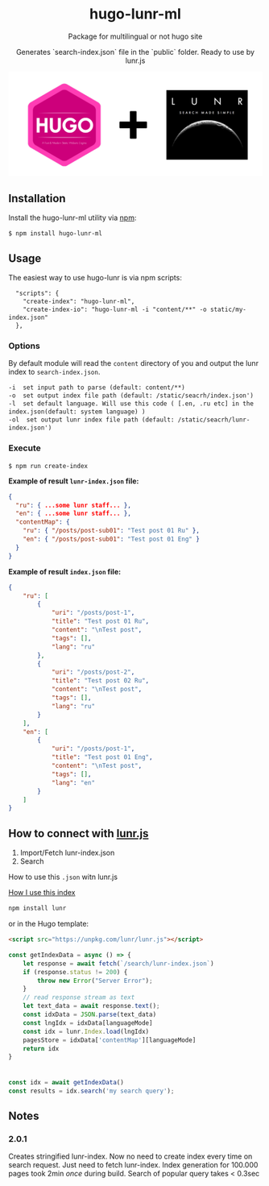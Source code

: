 <h1 align="center">hugo-lunr-ml</h1>
<p align="center">Package for multilingual or not hugo site</p>
<p align="center">Generates `search-index.json` file in the `public` folder. Ready to use by lunr.js</p>

<p align="center">
  <img src="https://github.com/romankurnovskii/hugo-lunr-ml/raw/main/img/hugo-lunr-ml.png" alt="Hugo Lunr Multilanguage package">
</p>

## Installation

Install the hugo-lunr-ml utility via [npm](https://www.npmjs.com/package/hugo-lunr-ml):

```
$ npm install hugo-lunr-ml
```

## Usage

The easiest way to use hugo-lunr is via npm scripts:

```
  "scripts": {
    "create-index": "hugo-lunr-ml",
    "create-index-io": "hugo-lunr-ml -i "content/**" -o static/my-index.json"
  },
```

### Options

By default module will read the `content` directory of you and output the lunr index to `search-index.json`. 

```
-i  set input path to parse (default: content/**)
-o  set output index file path (default: /static/seacrh/index.json')
-l  set default language. Will use this code ( [.en, .ru etc] in the index.json(default: system language) )
-ol  set output lunr index file path (default: /static/seacrh/lunr-index.json')
```

### Execute

```
$ npm run create-index
```


**Example of result `lunr-index.json` file:**

```json
{
  "ru": { ...some lunr staff... },
  "en": { ...some lunr staff... },
  "contentMap": {
    "ru": { "/posts/post-sub01": "Test post 01 Ru" },
    "en": { "/posts/post-sub01": "Test post 01 Eng" }
  }
}
```

**Example of result `index.json` file:**

```json
{
    "ru": [
        {
            "uri": "/posts/post-1",
            "title": "Test post 01 Ru",
            "content": "\nTest post",
            "tags": [],
            "lang": "ru"
        },
        {
            "uri": "/posts/post-2",
            "title": "Test post 02 Ru",
            "content": "\nTest post",
            "tags": [],
            "lang": "ru"
        }
    ],
    "en": [
        {
            "uri": "/posts/post-1",
            "title": "Test post 01 Eng",
            "content": "\nTest post",
            "tags": [],
            "lang": "en"
        }
    ]
}
```

## How to connect with [lunr.js](https://lunrjs.com/)


1. Import/Fetch lunr-index.json
2. Search

How to use this `.json` witn lunr.js

[How I use this index](https://romankurnovskii.com/en/posts/hugo-add-search-lunr-popup/#connect-searchresult-forms-with-lunrjs-search)

```javascript
npm install lunr
```

or in the Hugo template:

```html
<script src="https://unpkg.com/lunr/lunr.js"></script>
```

```javascript
const getIndexData = async () => {
	let response = await fetch(`/search/lunr-index.json`)
	if (response.status != 200) {
		throw new Error("Server Error");
	}
	// read response stream as text
	let text_data = await response.text();
	const idxData = JSON.parse(text_data)
	const lngIdx = idxData[languageMode]
	const idx = lunr.Index.load(lngIdx)
	pagesStore = idxData['contentMap'][languageMode]
	return idx
}


const idx = await getIndexData()
const results = idx.search('my search query');

```


## Notes

### 2.0.1

Creates stringified lunr-index. Now no need to create index every time on search request. Just need to fetch lunr-index.
Index generation for 100.000 pages took 2min *once* during build. Search of popular query takes < 0.3sec